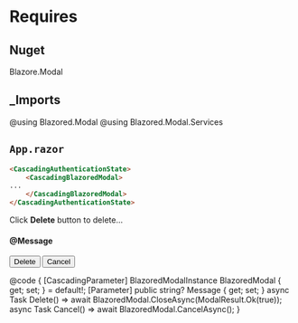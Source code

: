 ﻿

# Requires

## Nuget
Blazore.Modal

## _Imports
@using Blazored.Modal
@using Blazored.Modal.Services

## `App.razor`
```html
<CascadingAuthenticationState>
	<CascadingBlazoredModal>
...
	</CascadingBlazoredModal>
</CascadingAuthenticationState>
```


<div>
	<p>Click <b class="text-danger">Delete</b> button to delete...</p>
	<h4 class="my3">@Message</h4>
	<button @onclick="Delete" class="btn btn-danger">Delete</button>
	<button @onclick="Cancel" class="btn btn-secondary">Cancel</button>
</div>

@code {
	[CascadingParameter] BlazoredModalInstance BlazoredModal { get; set; } = default!;
	[Parameter] public string? Message { get; set; }
	async Task Delete() => await BlazoredModal.CloseAsync(ModalResult.Ok(true));
	async Task Cancel() => await BlazoredModal.CancelAsync();
}
